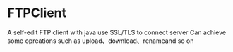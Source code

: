 # FTPClient
A self-edit FTP client with java
use SSL/TLS to connect server
Can achieve some opreations such as upload、download、renameand so on

